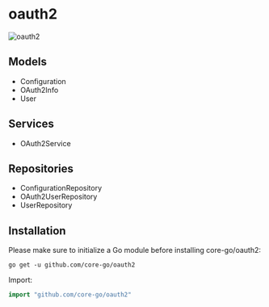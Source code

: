 # oauth2
![oauth2](https://camo.githubusercontent.com/782b650c42e2a73f79e729e77176f3dbd5edf51b683e13ebdae0a6f5e4cdd7b2/68747470733a2f2f63646e2d696d616765732d312e6d656469756d2e636f6d2f6d61782f3830302f312a6153765054544461532d386c674f4164544d6e6335412e706e67)

## Models
- Configuration
- OAuth2Info
- User

## Services
- OAuth2Service

## Repositories
- ConfigurationRepository
- OAuth2UserRepository
- UserRepository

## Installation
Please make sure to initialize a Go module before installing core-go/oauth2:

```shell
go get -u github.com/core-go/oauth2
```

Import:
```go
import "github.com/core-go/oauth2"
```
